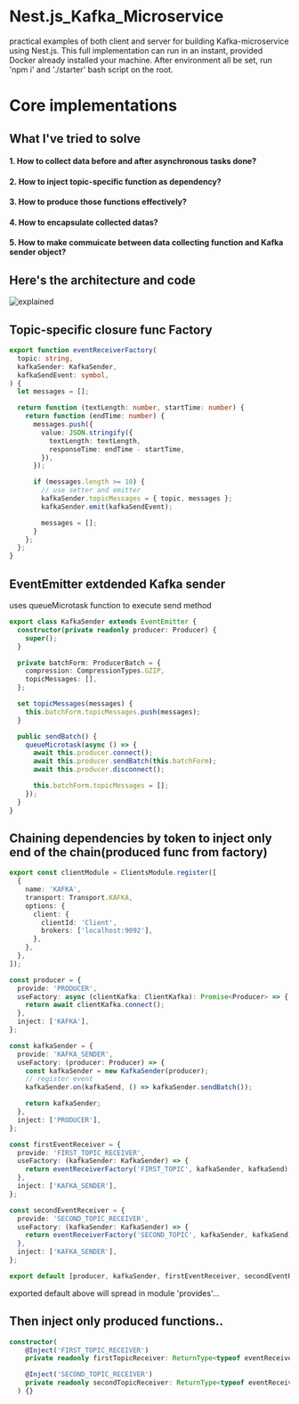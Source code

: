 # Nest.js_Kafka_Microservice
practical examples of both client and server for building Kafka-microservice using Nest.js.
This full implementation can run in an instant, provided Docker already installed your machine.
After environment all be set, run 'npm i' and './starter' bash script on the root. 

# Core implementations
## What I've tried to solve
#### 1. How to collect data before and after asynchronous tasks done?
#### 2. How to inject topic-specific function as dependency?
#### 3. How to produce those functions effectively?
#### 4. How to encapsulate collected datas?
#### 5. How to make commuicate between data collecting function and Kafka sender object?

## Here's the architecture and code
![explained](https://user-images.githubusercontent.com/78771384/151597884-99cf4d8b-2d6f-4d52-b798-f595a9fb641e.png)

## Topic-specific closure func Factory
```typescript
export function eventReceiverFactory(
  topic: string,
  kafkaSender: KafkaSender,
  kafkaSendEvent: symbol,
) {
  let messages = [];

  return function (textLength: number, startTime: number) {
    return function (endTime: number) {
      messages.push({
        value: JSON.stringify({
          textLength: textLength,
          responseTime: endTime - startTime,
        }),
      });

      if (messages.length >= 10) {
        // use setter and emitter
        kafkaSender.topicMessages = { topic, messages };
        kafkaSender.emit(kafkaSendEvent);

        messages = [];
      }
    };
  };
}
```
## EventEmitter extdended Kafka sender
uses queueMicrotask function to execute send method
```typescript
export class KafkaSender extends EventEmitter {
  constructor(private readonly producer: Producer) {
    super();
  }

  private batchForm: ProducerBatch = {
    compression: CompressionTypes.GZIP,
    topicMessages: [],
  };

  set topicMessages(messages) {
    this.batchForm.topicMessages.push(messages);
  }

  public sendBatch() {
    queueMicrotask(async () => {
      await this.producer.connect();
      await this.producer.sendBatch(this.batchForm);
      await this.producer.disconnect();

      this.batchForm.topicMessages = [];
    });
  }
}
```

## Chaining dependencies by token to inject only end of the chain(produced func from factory)
```typescript
export const clientModule = ClientsModule.register([
  {
    name: 'KAFKA',
    transport: Transport.KAFKA,
    options: {
      client: {
        clientId: 'Client',
        brokers: ['localhost:9092'],
      },
    },
  },
]);

const producer = {
  provide: 'PRODUCER',
  useFactory: async (clientKafka: ClientKafka): Promise<Producer> => {
    return await clientKafka.connect();
  },
  inject: ['KAFKA'],
};

const kafkaSender = {
  provide: 'KAFKA_SENDER',
  useFactory: (producer: Producer) => {
    const kafkaSender = new KafkaSender(producer);
    // register event
    kafkaSender.on(kafkaSend, () => kafkaSender.sendBatch());

    return kafkaSender;
  },
  inject: ['PRODUCER'],
};

const firstEventReceiver = {
  provide: 'FIRST_TOPIC_RECEIVER',
  useFactory: (kafkaSender: KafkaSender) => {
    return eventReceiverFactory('FIRST_TOPIC', kafkaSender, kafkaSend);
  },
  inject: ['KAFKA_SENDER'],
};

const secondEventReceiver = {
  provide: 'SECOND_TOPIC_RECEIVER',
  useFactory: (kafkaSender: KafkaSender) => {
    return eventReceiverFactory('SECOND_TOPIC', kafkaSender, kafkaSend);
  },
  inject: ['KAFKA_SENDER'],
};

export default [producer, kafkaSender, firstEventReceiver, secondEventReceiver];
```
exported default above will spread in module 'provides'...

## Then inject only produced functions..
```typescript
constructor(
    @Inject('FIRST_TOPIC_RECEIVER')
    private readonly firstTopicReceiver: ReturnType<typeof eventReceiverFactory>,

    @Inject('SECOND_TOPIC_RECEIVER')
    private readonly secondTopicReceiver: ReturnType<typeof eventReceiverFactory>,
  ) {}
```
